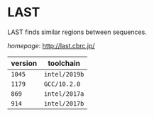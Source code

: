 # LAST

LAST finds similar regions between sequences.

*homepage*: <http://last.cbrc.jp/>

version | toolchain
--------|----------
``1045`` | ``intel/2019b``
``1179`` | ``GCC/10.2.0``
``869`` | ``intel/2017a``
``914`` | ``intel/2017b``
